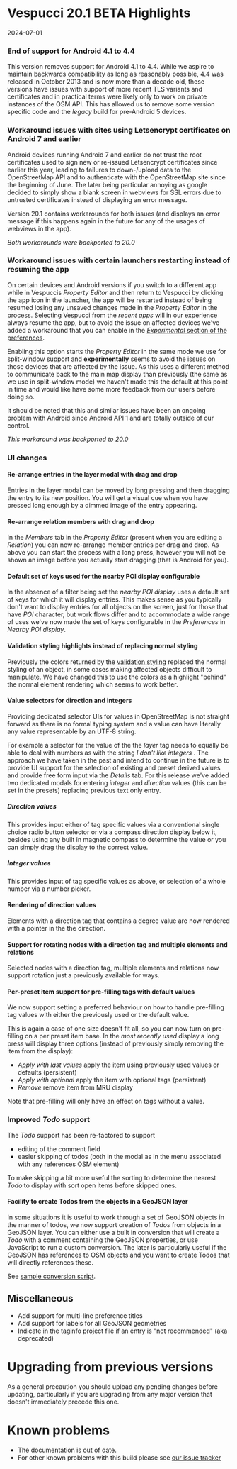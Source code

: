 # Vespucci 20.1 BETA Highlights

2024-07-01

### End of support for Android 4.1 to 4.4

This version removes support for Android 4.1 to 4.4. While we aspire to maintain backwards compatibility as long as reasonably possible, 4.4 was released in October 2013 and is now more than a decade old, these versions have issues with support of more recent TLS variants and certificates and in practical terms were likely only to work on private instances of the OSM API. This has allowed us to remove some version specific code and the _legacy_ build for pre-Android 5 devices.

### Workaround issues with sites using Letsencrypt certificates on Android 7 and earlier

Android devices running Android 7 and earlier do not trust the root certificates used to sign new or re-issued Letsencrypt certificates since earlier this year, leading to failures to down-/upload data to the OpenStreetMap API and to authenticate with the OpenStreetMap site since the beginning of June. The later being particular annoying as google decided to simply show a blank screen in webviews for SSL errors due to untrusted certificates instead of displaying an error message.

Version 20.1 contains workarounds for both issues (and displays an error message if this happens again in the future for any of the usages of webviews in the app).

_Both workarounds were backported to 20.0_

### Workaround issues with certain launchers restarting instead of resuming the app

On certain devices and Android versions if you switch to a different app while in Vespuccis _Property Editor_ and then return to Vespucci by clicking the app icon in the launcher, the app will be restarted instead of being resumed losing any unsaved changes made in the _Property Editor_ in the process. Selecting Vespucci from the _recent apps_ will in our experience always resume the app, but to avoid the issue on affected devices we've added a workaround that you can enable in the [_Experimental_ section of the preferences](http://vespucci.io/help/en/Advanced%20preferences/#experimental). 

Enabling this option starts the _Property Editor_ in the same mode we use for split-window support and __experimentally__ seems to avoid the issues on those devices that are affected by the issue. As this uses a different method to communicate back to the main map display than previously (the same as we use in split-window mode) we haven't made this the default at this point in time and would like have some more feedback from our users before doing so.

It should be noted that this and similar issues have been an ongoing problem with Android since Android API 1 and are totally outside of our control.

_This workaround was backported to 20.0_

### UI changes

#### Re-arrange entries in the layer modal with drag and drop

Entries in the layer modal can be moved by long pressing and then dragging the entry to its new position. You will get a visual cue when you have pressed long enough by a dimmed image of the entry appearing.

#### Re-arrange relation members with drag and drop

In the _Members_ tab in the _Property Editor_ (present when you are editing a _Relation_) you can now re-arrange member entries per drag and drop. As above you can start the process with a long press, however you will not be shown an image before you actually start dragging (that is Android for you). 

#### Default set of keys used for the nearby POI display configurable

In the absence of a filter being set the _nearby POI display_ uses a default set of keys for which it will display entries. This makes sense as you typically don't want to display entries for all objects on the screen, just for those that have _POI_ character, but work flows differ and to accommodate a wide range of uses we've now made the set of keys configurable in the _Preferences_ in _Nearby POI display_.

#### Validation styling highlights instead of replacing normal styling

Previously the colors returned by the [validation styling](http://vespucci.io/tutorials/data_styling/#validation-styling) replaced the normal styling of an object, in some cases making affected objects difficult to manipulate. We have changed this to use the colors as a highlight "behind" the normal element rendering which seems to work better. 

#### Value selectors for direction and integers

Providing dedicated selector UIs for values in OpenStreetMap is not straight forward as there is no formal typing system and a value can have literally any value representable by an UTF-8 string. 

For example a selector for the value of the the _layer_ tag needs to equally be able to deal with numbers as with the string _I don't like integers_ . The approach we have taken in the past and intend to continue in the future is to provide UI support for the selection of existing and preset derived values and provide free form input via the _Details_ tab. For this release we've added two dedicated modals for entering _integer_ and _direction_ values (this can be set in the presets) replacing previous text only entry.

##### Direction values

This provides input either of tag specific values via a conventional single choice radio button selector or via a compass direction display below it, besides using any built in magnetic compass to determine the value or you can simply drag the display to the correct value.

##### Integer values  

This provides input of tag specific values  as above, or selection of a whole number via a number picker.

#### Rendering of direction values

Elements with a direction tag that contains a degree value are now rendered with a pointer in the the direction.

#### Support for rotating nodes with a direction tag and multiple elements and relations 

Selected nodes with a direction tag, multiple elements and relations now support rotation just a previously available for ways.

#### Per-preset item support for pre-filling tags with default values

We now support setting a preferred behaviour on how to handle pre-filling tag values with either the previously used or the default value. 

This is again a case of one size doesn't fit all, so you can now turn on pre-filling on a per preset item base. In the _most recently used_ display a long press will display three options (instead of previously simply removing the item from the display): 

- _Apply with last values_ apply the item using previously used values or defaults (persistent)
- _Apply with optional_ apply the item with optional tags (persistent)
- _Remove_ remove item from MRU display 
 
Note that pre-filling will only have an effect on tags without a value.

### Improved _Todo_ support

The _Todo_ support has been re-factored to support

- editing of the comment field
- easier skipping of todos (both in the modal as in the menu associated with any references OSM element)

To make skipping a bit more useful the sorting to determine the nearest _Todo_ to display with sort open items before skipped ones.

#### Facility to create Todos from the objects in a GeoJSON layer

In some situations it is useful to work through a set of GeoJSON objects in the manner of todos, we now support creation of _Todos_ from objects in a GeoJSON layer. You can either use a built in conversion that will create a _Todo_ with a comment containing the GeoJSON properties, or use JavaScript to run a custom conversion. The later is particularly useful if the GeoJSON has references to OSM objects and you want to create Todos that will directly references these. 

See [sample conversion script](https://github.com/MarcusWolschon/osmeditor4android/blob/master/documentation/docs/tutorials/other/conversion-example.js).

## Miscellaneous

- Add support for multi-line preference titles
- Add support for labels for all GeoJSON geometries
- Indicate in the taginfo project file if an entry is "not recommended" (aka deprecated)

# Upgrading from previous versions

As a general precaution you should upload any pending changes before updating, particularly if you are upgrading from any major version that doesn't immediately precede this one. 

# Known problems

* The documentation is out of date.
* For other known problems with this build please see [our issue tracker](https://github.com/MarcusWolschon/osmeditor4android/issues)
